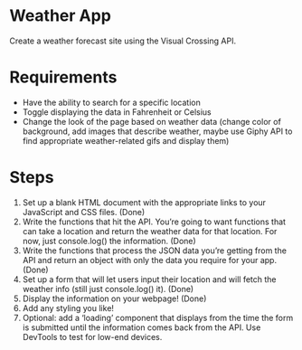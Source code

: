# Weather App
Create a weather forecast site using the Visual Crossing API.

# Requirements
- Have the ability to search for a specific location
- Toggle displaying the data in Fahrenheit or Celsius
- Change the look of the page based on weather data (change color of background, add images that describe weather, maybe use Giphy API to find appropriate weather-related gifs and display them)

# Steps
1. Set up a blank HTML document with the appropriate links to your JavaScript and CSS files. (Done)
2. Write the functions that hit the API. You’re going to want functions that can take a location and return the weather data for that location. For now, just console.log() the information. (Done)
3. Write the functions that process the JSON data you’re getting from the API and return an object with only the data you require for your app. (Done)
4. Set up a form that will let users input their location and will fetch the weather info (still just console.log() it). (Done)
5. Display the information on your webpage! (Done)
6. Add any styling you like!
7. Optional: add a ‘loading’ component that displays from the time the form is submitted until the information comes back from the API. Use DevTools to test for low-end devices.